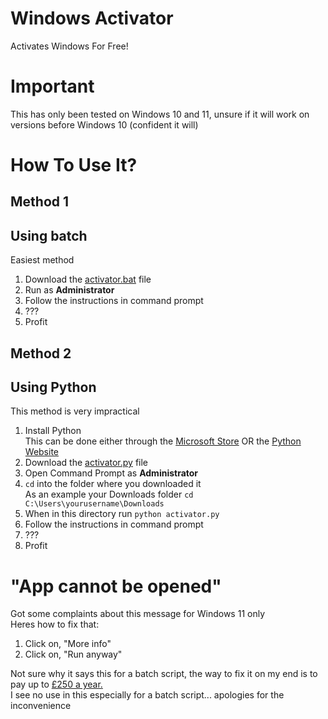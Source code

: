 # Windows Activator

Activates Windows For Free! 

# Important

This has only been tested on Windows 10 and 11, unsure if it will work on versions before Windows 10 (confident it will)

# How To Use It? 

## Method 1
## Using batch
Easiest method
1. Download the [activator.bat](https://github.com/ganjamancer/windowsactivator/blob/main/activator.bat) file
2. Run as **Administrator**
3. Follow the instructions in command prompt
4. ???
5. Profit

## Method 2 
## Using Python
This method is very impractical
  1. Install Python \
  This can be done either through the [Microsoft Store](https://apps.microsoft.com/detail/9ncvdn91xzqp) OR the [Python Website](https://www.python.org/downloads/)
  2. Download the [activator.py](https://github.com/ganjamancer/windowsactivator/blob/main/activator.py) file
  3. Open Command Prompt as **Administrator**
  4. `cd` into the folder where you downloaded it \
  As an example your Downloads folder `cd C:\Users\yourusername\Downloads`
  5. When in this directory run `python activator.py`
  6.  Follow the instructions in command prompt 
  7. ???
  8. Profit

# "App cannot be opened"

Got some complaints about this message for Windows 11 only <br /> 
Heres how to fix that:
1. Click on, "More info" 
2. Click on, "Run anyway" <br />


Not sure why it says this for a batch script, the way to fix it on my end is to pay up to [£250 a year.](https://www.ssl.com/certificates/ev-code-signing/) <br /> I see no use in this especially for a batch script... apologies for the inconvenience
